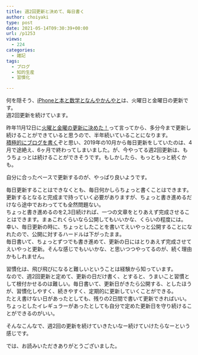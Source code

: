 ```yaml
---
title: 週2回更新と決めて、毎日書く
author: choiyaki
type: post
date: 2021-05-14T09:30:39+00:00
url: /p1253
views:
  - 224
categories:
  - 雑記
tags:
  - ブログ
  - 知的生産
  - 習慣化

---
```

何を隠そう、[iPhoneと本と数学となんやかんやと][1]は、火曜日と金曜日の更新です。  
週2回更新を続けています。

昨年11月12日に[火曜と金曜の更新に決めた！][2]って言ってから、多分今まで更新し続けることができていると思うので、半年続いていることになります。  
[積極的にブログを書く][3]ぞと思い、2019年の10月から毎日更新をしていたのは、4月で途絶え、6ヶ月で終わってしまいました。が、今やってる週2回更新は、もうちょっとは続けることができそうです。もしかしたら、もっともっと続くかも。

自分に合ったベースで更新するのが、やっぱり良いようです。

毎日更新することはできなくとも、毎日何かしらちょっと書くことはできます。  
更新するとなると完成まで持っていく必要がありますが、ちょっと書き進めるだけなら途中でおわってても全然問題ない。  
ちょっと書き進めるのを2,3日続ければ、一つの文章をとりあえず完成させることはできます。まぁこれくらいなら公開してもいいかな、くらいの程度には。  
幸い、毎日更新の時に、ちょっとしたことを書いてえいやっと公開することになれたので、公開に対するハードルは下がったまま。  
毎日書いて、ちょっとずつでも書き進めて、更新の日にはとりあえず完成させてえいやっと更新。そんな感じでもいいかな、と思いつつやってるのが、続く理由かもしれません。

習慣化は、飛び飛びになると難しいということは経験から知っています。  
なので、週2回更新と定めて、更新の日だけ書く、とすると、うまいこと習慣として根付かせるのは難しい。毎日書いて、更新日がきたら公開する、としたほうが、習慣化しやすく、続きやすく、定期的に更新していくことができる。  
たとえ書けない日があったとしても、残りの2日間で書いて更新できればいい。ちょっとしたイレギュラーがあったとしても自分で定めた更新日を守り続けることができるのがいい。

そんなこんなで、週2回の更新を続けていきたいなー続けていけたらなーという感じです。

では、お読みいただきありがとうございました。

 [1]: https://choiyaki.com/
 [2]: https://choiyaki.com/?p=1082
 [3]: https://choiyaki.com/?p=612